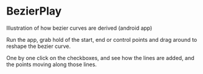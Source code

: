 # BezierPlay
Illustration of how bezier curves are derived (android app)

Run the app, grab hold of the start, end or control points and drag around to reshape the bezier curve.

One by one click on the checkboxes, and see how the lines are added, and the points moving along those lines.

